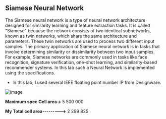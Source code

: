 ## Siamese Neural Network

The Siamese neural network is a type of neural network architecture designed for similarity
learning and feature extraction tasks. It is called "Siamese" because the network consists of two
identical subnetworks, known as twin networks, which share the same architecture and parameters.
These twin networks are used to process two different input samples.
The primary application of Siamese neural network is in tasks that involve determining
similarity or dissimilarity between two input samples. For example, Siamese networks are commonly
used in tasks like face recognition, signature verification, one-shot learning, and similarity-based
recommender systems. In this lab such a Neural Network is implemented using the specifications.
* In this lab, I used several IEEE floating point number IP from Designware.

![image](https://github.com/nheyr08/Integrated-Circuit-Laboratory/assets/64657102/18bdd338-83d5-4bb7-adad-54a1ed636bc2)

**Maximum spec Cell area->** 5 500 000

**My Total cell area--------->** 2 299 825
